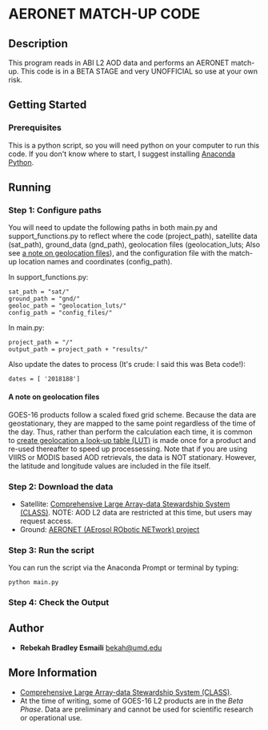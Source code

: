 # AERONET MATCH-UP CODE
## Description
This program reads in ABI L2 AOD data and performs an AERONET match-up.
This code is in a BETA STAGE and very UNOFFICIAL so use at your own risk.

## Getting Started
### Prerequisites
This is a python script, so you will need python on your computer to run this code. If you don't know where to start, I suggest installing [Anaconda Python](https://anaconda.org/anaconda/python).

## Running

### Step 1: Configure paths
You will need to update the following paths in both main.py and support\_functions.py to reflect where the code (project\_path), satellite data (sat\_path), ground_data (gnd\_path), geolocation files (geolocation\_luts; Also see [a note on geolocation files](#A-note-on-geolocation-files)), and the configuration file with the match-up location names and coordinates (config\_path).

In support\_functions.py:

```
sat_path = "sat/"
ground_path = "gnd/"
geoloc_path = "geolocation_luts/"
config_path = "config_files/"
```

In main.py:

```
project_path = "/"
output_path = project_path + "results/"
```

Also update the dates to process (It's crude: I said this was Beta code!):
```
dates = [ '2018188']
```
#### A note on geolocation files
GOES-16 products follow a scaled fixed grid scheme. Because the data are geostationary, they are mapped to the same point regardless of the time of the day. Thus, rather than perform the calculation each time, it is common to [create geolocation a look-up table (LUT)](https://github.com/resmaili/geolocation) is made once for a product and re-used thereafter to speed up processessing. Note that if you are using VIIRS or MODIS based AOD retrievals, the data is NOT stationary. However, the latitude and longitude values are included in the file itself.

### Step 2: Download the data
* Satellite: [Comprehensive Large Array-data Stewardship System (CLASS)](https://www.class.noaa.gov/). NOTE: AOD L2 data are restricted at this time, but users may request access.
* Ground: [AERONET (AErosol RObotic NETwork) project](https://aeronet.gsfc.nasa.gov)

### Step 3: Run the script
You can run the script via the Anaconda Prompt or terminal by typing:
```
python main.py
```

### Step 4: Check the Output

## Author
* **Rebekah Bradley Esmaili** [bekah@umd.edu](mailto:bekah@umd.edu)

## More Information

* [Comprehensive Large Array-data Stewardship System (CLASS)](https://www.class.noaa.gov/).
* At the time of writing, some of GOES-16 L2 products are in the *Beta Phase*. Data are preliminary and cannot be used for scientific research or operational use.

